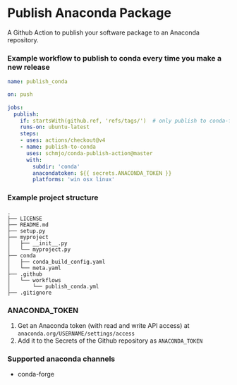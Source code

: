 # Publish Anaconda Package

A Github Action to publish your software package to an Anaconda repository.

### Example workflow to publish to conda every time you make a new release

```yaml
name: publish_conda

on: push
    
jobs:
  publish:
    if: startsWith(github.ref, 'refs/tags/')  # only publish to conda-forge on tag pushes
    runs-on: ubuntu-latest
    steps:
    - uses: actions/checkout@v4
    - name: publish-to-conda
      uses: schmjo/conda-publish-action@master
      with:
        subdir: 'conda'
        anacondatoken: ${{ secrets.ANACONDA_TOKEN }}
        platforms: 'win osx linux'
```

### Example project structure

```
.
├── LICENSE
├── README.md
├── setup.py
├── myproject
│   ├── __init__.py
│   └── myproject.py
├── conda
│   ├── conda_build_config.yaml
│   └── meta.yaml
├── .github
│   └── workflows
│       └── publish_conda.yml
├── .gitignore
```

### ANACONDA_TOKEN

1. Get an Anaconda token (with read and write API access) at `anaconda.org/USERNAME/settings/access` 
2. Add it to the Secrets of the Github repository as `ANACONDA_TOKEN`

### Supported anaconda channels
- conda-forge
